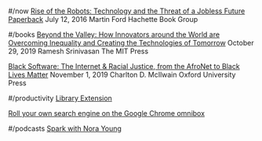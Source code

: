 ###
#/now
[Rise of the Robots: Technology and the Threat of a Jobless Future Paperback](https://www.amazon.com/Rise-Robots-Technology-Threat-Jobless/dp/0465097537)
July 12, 2016
Martin Ford
Hachette Book Group

#/books
[Beyond the Valley: How Innovators around the World are Overcoming Inequality and Creating the Technologies of Tomorrow](https://www.amazon.com/Beyond-Valley-Innovators-Overcoming-Technologies/dp/0262043130/)
October 29, 2019
Ramesh Srinivasan
The MIT Press

[Black Software: The Internet & Racial Justice, from the AfroNet to Black Lives Matter](https://www.amazon.com/Black-Software-Internet-Justice-AfroNet/dp/0190863846)
November 1, 2019
Charlton D. McIlwain
Oxford University Press

#/productivity
[Library Extension](https://chrome.google.com/webstore/detail/library-extension/chkgcmmjoejpekoegkedcpifgfhpjmec)

[Roll your own search engine on the Google Chrome omnibox](https://support.google.com/chrome/answer/95426?co=GENIE.Platform%3DDesktop&hl=en)

#/podcasts
[Spark with Nora Young](https://www.cbc.ca/radio/spark)
